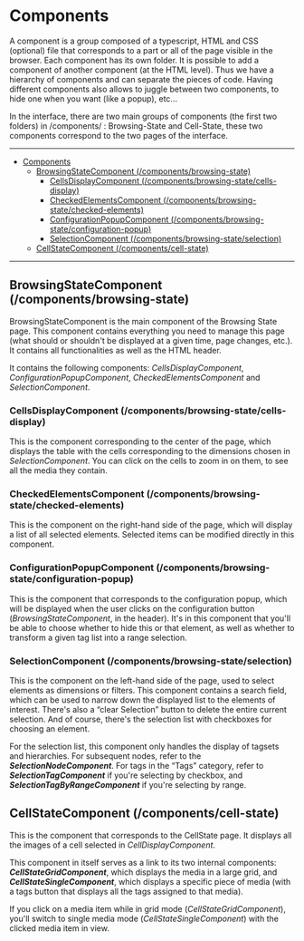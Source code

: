 # Components


A component is a group composed of a typescript, HTML and CSS (optional) file that corresponds to a part or all of the page visible in the browser. Each component has its own folder. It is possible to add a component of another component (at the HTML level). Thus we have a hierarchy of components and can separate the pieces of code. Having different components also allows to juggle between two components, to hide one when you want (like a popup), etc...


In the interface, there are two main groups of components (the first two folders) in /components/ : Browsing-State and Cell-State, these two components correspond to the two pages of the interface.

___________________________________________________________________________________________________________

- [Components](#components)
  - [BrowsingStateComponent (/components/browsing-state)](#browsingstatecomponent-componentsbrowsing-state)
    - [CellsDisplayComponent (/components/browsing-state/cells-display)](#cellsdisplaycomponent-componentsbrowsing-statecells-display)
    - [CheckedElementsComponent (/components/browsing-state/checked-elements)](#checkedelementscomponent-componentsbrowsing-statechecked-elements)
    - [ConfigurationPopupComponent (/components/browsing-state/configuration-popup)](#configurationpopupcomponent-componentsbrowsing-stateconfiguration-popup)
    - [SelectionComponent (/components/browsing-state/selection)](#selectioncomponent-componentsbrowsing-stateselection)
  - [CellStateComponent (/components/cell-state)](#cellstatecomponent-componentscell-state)

_____


## BrowsingStateComponent (/components/browsing-state)

BrowsingStateComponent is the main component of the Browsing State page. This component contains everything you need to manage this page (what should or shouldn't be displayed at a given time, page changes, etc.). It contains all functionalities as well as the HTML header.

It contains the following components: *CellsDisplayComponent*, *ConfigurationPopupComponent*, *CheckedElementsComponent* and *SelectionComponent*.

### CellsDisplayComponent (/components/browsing-state/cells-display)

This is the component corresponding to the center of the page, which displays the table with the cells corresponding to the dimensions chosen in *SelectionComponent*. You can click on the cells to zoom in on them, to see all the media they contain.

### CheckedElementsComponent (/components/browsing-state/checked-elements)

This is the component on the right-hand side of the page, which will display a list of all selected elements. Selected items can be modified directly in this component.

### ConfigurationPopupComponent (/components/browsing-state/configuration-popup)

This is the component that corresponds to the configuration popup, which will be displayed when the user clicks on the configuration button (*BrowsingStateComponent*, in the header). It's in this component that you'll be able to choose whether to hide this or that element, as well as whether to transform a given tag list into a range selection.

### SelectionComponent (/components/browsing-state/selection)

This is the component on the left-hand side of the page, used to select elements as dimensions or filters. This component contains a search field, which can be used to narrow down the displayed list to the elements of interest. There's also a “clear Selection” button to delete the entire current selection. And of course, there's the selection list with checkboxes for choosing an element.

For the selection list, this component only handles the display of tagsets and hierarchies. For subsequent nodes, refer to the ***SelectionNodeComponent***. For tags in the “Tags” category, refer to ***SelectionTagComponent*** if you're selecting by checkbox, and ***SelectionTagByRangeComponent*** if you're selecting by range.


## CellStateComponent (/components/cell-state)
This is the component that corresponds to the CellState page. It displays all the images of a cell selected in *CellDisplayComponent*.

This component in itself serves as a link to its two internal components: ***CellStateGridComponent***, which displays the media in a large grid, and ***CellStateSingleComponent***, which displays a specific piece of media (with a tags button that displays all the tags assigned to that media).

If you click on a media item while in grid mode (*CellStateGridComponent*), you'll switch to single media mode (*CellStateSingleComponent*) with the clicked media item in view.
